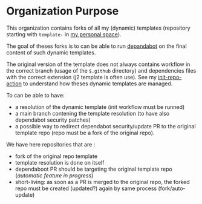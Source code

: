 # Organization Purpose

This organization contains forks of all my (dynamic) templates
(repository starting with `template-` in [my personal space](https://github.com/fletort)).

The goal of theses forks is to can be able to run [depandabot](https://docs.github.com/en/code-security/dependabot)
on the final content of such dynamic templates.

The original version of the template does not always contains workflow in the correct branch
(usage of the `$.github` directory) and dependencies files with the correct extension
(j2 template is often use). See my [init-repo-action](https://github.com/fletort/init-repo-action)
to understand how theses dynamic templates are managed.

To can be able to have:
- a resolution of the dynamic template (init workflow must be runned)
- a main branch contening the template resolution (to have also dependabot security patches)
- a possible way to redirect dependabot security/update PR to the original template repo (repo must be a fork of the original repo).

 We have here repositories that are :
- fork of the original repo template
- template resolution is done on itself
- dependaboot PR should be targeting the original template repo (_automatic feature in progress_)
- short-living: as soon as a PR is merged to the original repo, the forked repo must be created (updated?) again by same process (fork/auto-update)
